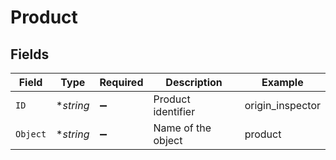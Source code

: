 # Product


## Fields

| Field              | Type               | Required           | Description        | Example            |
| ------------------ | ------------------ | ------------------ | ------------------ | ------------------ |
| `ID`               | **string*          | :heavy_minus_sign: | Product identifier | origin_inspector   |
| `Object`           | **string*          | :heavy_minus_sign: | Name of the object | product            |